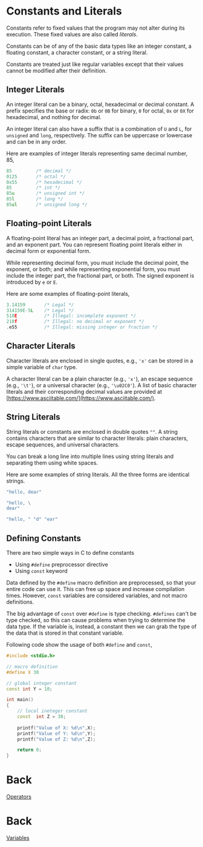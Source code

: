 # Constants and Literals
Constants refer to fixed values that the program may not alter during its execution. These fixed values are also called *literals*.

Constants can be of any of the basic data types like an integer constant, a floating constant, a character constant, or a string literal.

Constants are treated just like regular variables except that their values cannot be modified after their definition.

## Integer Literals
An integer literal can be a binary, octal, hexadecimal or decimal constant. A prefix specifies the base or radix: `0b` or `0B` for binary, `0` for octal, `0x` or `0X` for hexadecimal, and nothing for decimal.

An integer literal can also have a suffix that is a combination of `U` and `L`, for `unsigned` and `long`, respectively. The suffix can be uppercase or lowercase and can be in any order.

Here are examples of integer literals representing same decimal number, 85,
```c++
85         /* decimal */
0125       /* octal */
0x55       /* hexadecimal */
85         /* int */
85u        /* unsigned int */
85l        /* long */
85ul       /* unsigned long */
```

## Floating-point Literals
A floating-point literal has an integer part, a decimal point, a fractional part, and an exponent part. You can represent floating point literals either in decimal form or exponential form.

While representing decimal form, you must include the decimal point, the exponent, or both; and while representing exponential form, you must include the integer part, the fractional part, or both. The signed exponent is introduced by `e` or `E`.

Here are some examples of floating-point literals,
```c++
3.14159       /* Legal */
314159E-5L    /* Legal */
510E          /* Illegal: incomplete exponent */
210f          /* Illegal: no decimal or exponent */
.e55          /* Illegal: missing integer or fraction */
```

## Character Literals
Character literals are enclosed in single quotes, e.g., `'x'` can be stored in a simple variable of `char` type.

A character literal can be a plain character (e.g., `'x'`), an escape sequence (e.g., `'\t'`), or a universal character (e.g., `'\u02C0'`). A list of basic character literals and their corresponding decimal values are provided at [https://www.asciitable.com/](https://www.asciitable.com/).

## String Literals
String literals or constants are enclosed in double quotes `""`. A string contains characters that are similar to character literals: plain characters, escape sequences, and universal characters.

You can break a long line into multiple lines using string literals and separating them using white spaces.

Here are some examples of string literals. All the three forms are identical strings.
```c++
"hello, dear"

"hello, \
dear"

"hello, " "d" "ear"
```

## Defining Constants
There are two simple ways in C to define constants
- Using `#define` preprocessor directive
- Using `const` keyword

Data defined by the `#define` macro definition are preprocessed, so that your entire code can use it. This can free up space and increase compilation times. However, `const` variables are considered variables, and not macro definitions.

The big advantage of `const` over `#define` is type checking. `#defines` can't be type checked, so this can cause problems when trying to determine the data type. If the variable is, instead, a constant then we can grab the type of the data that is stored in that constant variable.

Following code show the usage of both `#define` and `const`,
```c++
#include <stdio.h>

// macro definition
#define X 30

// global integer constant
const int Y = 10;

int main()
{
    // local ineteger constant
    const  int Z = 30;
    
    printf("Value of X: %d\n",X);
    printf("Value of Y: %d\n",Y);
    printf("Value of Z: %d\n",Z);

    return 0;
}
```
# Back

[Operators](../sec06/operators.md)

# Back

[Variables](../sec04/variables.md)
